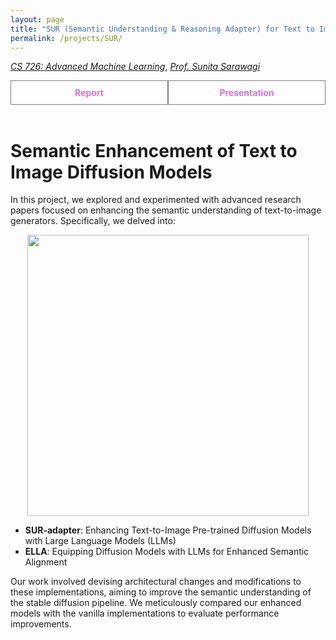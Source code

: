 ```yaml
---
layout: page
title: "SUR (Semantic Understanding & Reasoning Adapter) for Text to Image Diffusion Models"
permalink: /projects/SUR/
---
```



  [_CS 726: Advanced Machine Learning_](https://www.cse.iitb.ac.in/~sunita/cs726/), [_Prof. Sunita Sarawagi_](hhttps://www.cse.iitb.ac.in/~sunita/) 

  <div style="display: flex;">
        <a href="/assets/pdf/Report.pdf" style="flex: 1; padding: 10px; border: 1px solid grey; text-align: center; text-decoration: none;">
        <div style="font-weight: bold; color: orchid;">Report</div>
    </a>
    <a href="/assets/pdf/Presentation.pdf" style="flex: 1; padding: 10px; border: 1px solid grey; text-align: center; text-decoration: none;">
        <div style="font-weight: bold; color: orchid;">Presentation</div>
    </a>
</div>

<br>

# Semantic Enhancement of Text to Image Diffusion Models
In this project, we explored and experimented with advanced research papers focused on enhancing the semantic understanding of text-to-image generators. Specifically, we delved into:


<p align="center">
    <img width="450" src="/assets/img/AML.gif">
    <br>
</p>


- **SUR-adapter**: Enhancing Text-to-Image Pre-trained Diffusion Models with Large Language Models (LLMs)
- **ELLA**: Equipping Diffusion Models with LLMs for Enhanced Semantic Alignment



Our work involved devising architectural changes and modifications to these implementations, aiming to improve the semantic understanding of the stable diffusion pipeline. We meticulously compared our enhanced models with the vanilla implementations to evaluate performance improvements.
